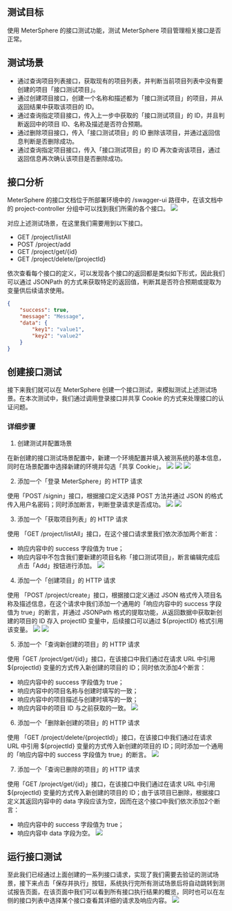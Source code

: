 ## 测试目标
使用 MeterSphere 的接口测试功能，测试 MeterSphere 项目管理相关接口是否正常。

## 测试场景
- 通过查询项目列表接口，获取现有的项目列表，并判断当前项目列表中没有要创建的项目「接口测试项目」。
- 通过创建项目接口，创建一个名称和描述都为「接口测试项目」的项目，并从返回结果中获取该项目的 ID。
- 通过查询指定项目接口，传入上一步中获取的「接口测试项目」的 ID，并且判断返回中的项目 ID、名称及描述是否符合预期。
- 通过删除项目接口，传入「接口测试项目」的 ID 删除该项目，并通过返回信息判断是否删除成功。
- 通过查询指定项目接口，传入「接口测试项目」的 ID 再次查询该项目，通过返回信息再次确认该项目是否删除成功。

## 接口分析
MeterSphere 的接口文档位于所部署环境中的 /swagger-ui 路径中，在该文档中的 project-controller 分组中可以找到我们所需的各个接口。
![](../img/tutorial/api_testing/api_list.png)


对应上述测试场景，在这里我们需要用到以下接口。

- GET /project/listAll
- POST /project/add
- GET /project/get/{id}
- GET /project/delete/{projectId}

依次查看每个接口的定义，可以发现各个接口的返回都是类似如下形式，因此我们可以通过 JSONPath 的方式来获取特定的返回值，判断其是否符合预期或提取为变量供后续请求使用。
```json
{
	"success": true,
	"message": "Message",
	"data": {
		"key1": "value1",
		"key2": "value2"
	}
}
```

## 创建接口测试
接下来我们就可以在 MeterSphere 创建一个接口测试，来模拟测试上述测试场景。在本次测试中，我们通过调用登录接口并共享 Cookie 的方式来处理接口的认证问题。

### 详细步骤
1. 创建测试并配置场景

在新创建的接口测试场景配置中，新建一个环境配置并填入被测系统的基本信息，同时在场景配置中选择新建的环境并勾选「共享 Cookie」。
![](../img/tutorial/api_testing/api_testing_1_1.png)
![](../img/tutorial/api_testing/api_testing_1_2.png)
![](../img/tutorial/api_testing/api_testing_1_3.png)

2. 添加一个「登录 MeterSphere」的 HTTP 请求

使用「POST /signin」接口，根据接口定义选择 POST 方法并通过 JSON 的格式传入用户名密码；同时添加断言，判断登录请求是否成功。
![](../img/tutorial/api_testing/api_testing_2_1.png)
![](../img/tutorial/api_testing/api_testing_2_2.png)

3. 添加一个「获取项目列表」的 HTTP 请求

使用 「GET /project/listAll」接口，在这个接口请求里我们依次添加两个断言：

- 响应内容中的 success 字段值为 true；
- 响应内容中不包含我们要新建的项目名称「接口测试项目」，断言编辑完成后点击「Add」按钮进行添加。
![](../img/tutorial/api_testing/api_testing_3_1.png)

4. 添加一个「创建项目」的 HTTP 请求

使用 「POST /project/create」接口，根据接口定义通过 JSON 格式传入项目名称及描述信息，在这个请求中我们添加一个通用的「响应内容中的 success 字段值为 true」的断言，并通过 JSONPath 格式的提取功能，从返回数据中获取新创建的项目的 ID 存入 projectID 变量中，后续接口可以通过 ${projectID} 格式引用该变量。
![](../img/tutorial/api_testing/api_testing_4_1.png)
![](../img/tutorial/api_testing/api_testing_4_2.png)

5. 添加一个「查询新创建的项目」的 HTTP 请求

使用「GET /project/get/{id}」接口，在该接口中我们通过在请求 URL 中引用 ${projectId} 变量的方式传入新创建的项目的 ID；同时依次添加4个断言：

- 响应内容中的 success 字段值为 true；
- 响应内容中的项目名称与创建时填写的一致；
- 响应内容中的项目描述与创建时填写的一致；
- 响应内容中的项目 ID 与之前获取的一致。
![](../img/tutorial/api_testing/api_testing_5_1.png)

6. 添加一个「删除新创建的项目」的 HTTP 请求

使用 「GET /project/delete/{projectId}」接口，在该接口中我们通过在请求 URL 中引用 ${projectId} 变量的方式传入新创建的项目的 ID；同时添加一个通用的「响应内容中的 success 字段值为 true」的断言。
![](../img/tutorial/api_testing/api_testing_6_1.png)

7. 添加一个「查询已删除的项目」的 HTTP 请求

使用「GET /project/get/{id}」接口，在该接口中我们通过在请求 URL 中引用 ${projectId} 变量的方式传入新创建的项目的 ID；由于该项目已删除，根据接口定义其返回内容中的 data 字段应该为空，因而在这个接口中我们依次添加2个断言：
- 响应内容中的 success 字段值为 true；
- 响应内容中 data 字段为空。
![](../img/tutorial/api_testing/api_testing_7_1.png)

## 运行接口测试
至此我们已经通过上面创建的一系列接口请求，实现了我们需要去验证的测试场景，接下来点击「保存并执行」按钮，系统执行完所有测试场景后将自动跳转到测试报告页面，在该页面中我们可以看到所有接口执行结果的概览，同时也可以在左侧的接口列表中选择某个接口查看其详细的请求及响应内容。
![](../img/tutorial/api_testing/api_testing_report.png)
